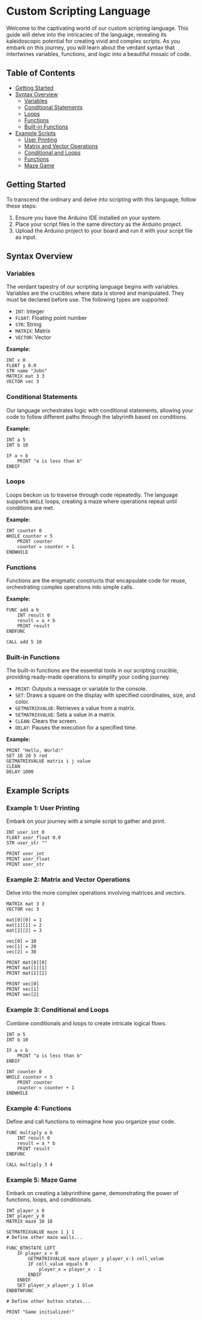 
# Custom Scripting Language

Welcome to the captivating world of our custom scripting language. This guide will delve into the intricacies of the language, revealing its kaleidoscopic potential for creating vivid and complex scripts. As you embark on this journey, you will learn about the verdant syntax that intertwines variables, functions, and logic into a beautiful mosaic of code.

## Table of Contents
- [Getting Started](#getting-started)
- [Syntax Overview](#syntax-overview)
  - [Variables](#variables)
  - [Conditional Statements](#conditional-statements)
  - [Loops](#loops)
  - [Functions](#functions)
  - [Built-in Functions](#built-in-functions)
- [Example Scripts](#example-scripts)
  - [User Printing](#example-1-user-printing)
  - [Matrix and Vector Operations](#example-2-matrix-and-vector-operations)
  - [Conditional and Loops](#example-3-conditional-and-loops)
  - [Functions](#example-4-functions)
  - [Maze Game](#example-5-maze-game)

## Getting Started

To transcend the ordinary and delve into scripting with this language, follow these steps:

1. Ensure you have the Arduino IDE installed on your system.
2. Place your script files in the same directory as the Arduino project.
3. Upload the Arduino project to your board and run it with your script file as input.

## Syntax Overview

### Variables

The verdant tapestry of our scripting language begins with variables. Variables are the crucibles where data is stored and manipulated. They must be declared before use. The following types are supported:

- `INT`: Integer
- `FLOAT`: Floating point number
- `STR`: String
- `MATRIX`: Matrix
- `VECTOR`: Vector

**Example:**

```plaintext
INT x 0
FLOAT y 0.0
STR name "John"
MATRIX mat 3 3
VECTOR vec 3
```

### Conditional Statements

Our language orchestrates logic with conditional statements, allowing your code to follow different paths through the labyrinth based on conditions.

**Example:**

```plaintext
INT a 5
INT b 10

IF a < b
    PRINT "a is less than b"
ENDIF
```

### Loops

Loops beckon us to traverse through code repeatedly. The language supports `WHILE` loops, creating a maze where operations repeat until conditions are met.

**Example:**

```plaintext
INT counter 0
WHILE counter < 5
    PRINT counter
    counter = counter + 1
ENDWHILE
```

### Functions

Functions are the enigmatic constructs that encapsulate code for reuse, orchestrating complex operations into simple calls.

**Example:**

```plaintext
FUNC add a b
    INT result 0
    result = a + b
    PRINT result
ENDFUNC

CALL add 5 10
```

### Built-in Functions

The built-in functions are the essential tools in our scripting crucible, providing ready-made operations to simplify your coding journey.

- `PRINT`: Outputs a message or variable to the console.
- `SET`: Draws a square on the display with specified coordinates, size, and color.
- `GETMATRIXVALUE`: Retrieves a value from a matrix.
- `SETMATRIXVALUE`: Sets a value in a matrix.
- `CLEAN`: Clears the screen.
- `DELAY`: Pauses the execution for a specified time.

**Example:**

```plaintext
PRINT "Hello, World!"
SET 10 20 5 red
GETMATRIXVALUE matrix i j value
CLEAN
DELAY 1000
```

## Example Scripts

### Example 1: User Printing

Embark on your journey with a simple script to gather and print.

```plaintext
INT user_int 0
FLOAT user_float 0.0
STR user_str ""

PRINT user_int
PRINT user_float
PRINT user_str
```

### Example 2: Matrix and Vector Operations

Delve into the more complex operations involving matrices and vectors.

```plaintext
MATRIX mat 3 3
VECTOR vec 3

mat[0][0] = 1
mat[1][1] = 2
mat[2][2] = 3

vec[0] = 10
vec[1] = 20
vec[2] = 30

PRINT mat[0][0]
PRINT mat[1][1]
PRINT mat[2][2]

PRINT vec[0]
PRINT vec[1]
PRINT vec[2]
```

### Example 3: Conditional and Loops

Combine conditionals and loops to create intricate logical flows.

```plaintext
INT a 5
INT b 10

IF a < b
    PRINT "a is less than b"
ENDIF

INT counter 0
WHILE counter < 5
    PRINT counter
    counter = counter + 1
ENDWHILE
```

### Example 4: Functions

Define and call functions to reimagine how you organize your code.

```plaintext
FUNC multiply a b
    INT result 0
    result = a * b
    PRINT result
ENDFUNC

CALL multiply 3 4
```

### Example 5: Maze Game

Embark on creating a labyrinthine game, demonstrating the power of functions, loops, and conditionals.

```plaintext
INT player_x 0
INT player_y 0
MATRIX maze 10 10

SETMATRIXVALUE maze 1 1 1
# Define other maze walls...

FUNC_BTNSTATE LEFT
    IF player_x > 0
        GETMATRIXVALUE maze player_y player_x-1 cell_value
        IF cell_value equals 0
            player_x = player_x - 1
        ENDIF
    ENDIF
    SET player_x player_y 1 blue
ENDBTNFUNC

# Define other button states...

PRINT "Game initialized!"
```
